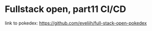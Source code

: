 # Fullstack open, part11 CI/CD

link to pokedex: <https://github.com/eveliih/full-stack-open-pokedex>

